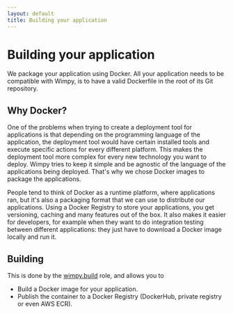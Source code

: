 ```yaml
---
layout: default
title: Building your application
---
```


# Building your application
We package your application using Docker. All your application needs to be compatible with Wimpy, is to have a valid Dockerfile in the root of its Git repository.

## Why Docker?
One of the problems when trying to create a deployment tool for applications is that depending on the programming language of the application, the deployment tool would have certain installed tools and execute specific actions for every different platform. This makes the deployment tool more complex for every new technology you want to deploy.
Wimpy tries to keep it simple and be agnostic of the language of the applications being deployed. That's why we chose Docker images to package the applications.

People tend to think of Docker as a runtime platform, where applications ran, but it's also a packaging format that we can use to distribute our applications.
Using a Docker Registry to store your applications, you get versioning, caching and many features out of the box.
It also makes it easier for developers, for example when they want to do integration testing between different applications: they just have to download a Docker image locally and run it. 

## Building
This is done by the [wimpy.build](https://github.com/wimpy/wimpy.build) role, and allows you to
- Build a Docker image for your application.
- Publish the container to a Docker Registry (DockerHub, private registry or even AWS ECR).

